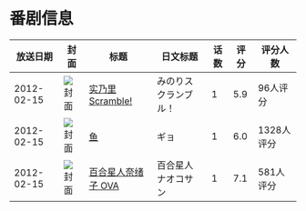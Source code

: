 # 番剧信息

|放送日期|封面|标题|日文标题|话数|评分|评分人数|
|---|---|---|---|---|---|---|
|2012-02-15|![封面](https://lain.bgm.tv/pic/cover/c/d4/81/13344_QBi8f.jpg)|[实乃里Scramble!](https://bangumi.tv/subject/13344)|みのりスクランブル！|1|5.9|96人评分|
|2012-02-15|![封面](https://lain.bgm.tv/pic/cover/c/57/ed/13345_1Xtlt.jpg)|[鱼](https://bangumi.tv/subject/13345)|ギョ|1|6.0|1328人评分|
|2012-02-15|![封面](https://lain.bgm.tv/pic/cover/c/5e/49/24546_4R4Hd.jpg)|[百合星人奈绪子 OVA](https://bangumi.tv/subject/24546)|百合星人ナオコサン|1|7.1|581人评分|
